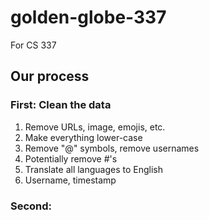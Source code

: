 # golden-globe-337
For CS 337

## Our process

### First: Clean the data

1) Remove URLs, image, emojis, etc.
2) Make everything lower-case
3) Remove "@" symbols, remove usernames
4) Potentially remove #'s
5) Translate all languages to English
6) Username, timestamp

### Second: 
